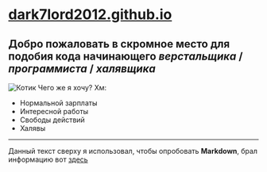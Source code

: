 # [dark7lord2012.github.io](https://dark7lord2012.github.io)
## Добро пожаловать в скромное место для подобия кода начинающего _верстальщика_ / _программиста_ / _халявщика_
![Котик](http://st-gdefon.gallery.world/wallpapers_original/653320_gallery.world.jpg)
Чего же я хочу? Хм:
* Нормальной зарплаты
* Интересной работы
* Свободы действий
* Халявы

---
Данный текст сверху я использовал, чтобы опробовать __Markdown__, брал информацию вот [здесь](https://guides.hexlet.io/markdown/)

